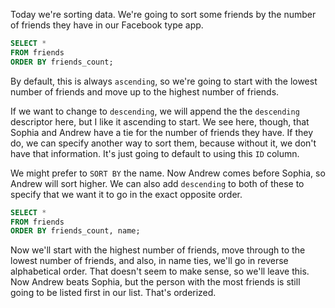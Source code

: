 Today we're sorting data. We're going to sort some friends by the number of friends they have in our Facebook type app. 

```sql
SELECT *
FROM friends
ORDER BY friends_count;
```

By default, this is always `ascending`, so we're going to start with the lowest number of friends and move up to the highest number of friends.

If we want to change to `descending`, we will append the the `descending` descriptor here, but I like it ascending to start. We see here, though, that Sophia and Andrew have a tie for the number of friends they have. If they do, we can specify another way to sort them, because without it, we don't have that information. It's just going to default to using this `ID` column.

We might prefer to `SORT BY` the name. Now Andrew comes before Sophia, so Andrew will sort higher. We can also add `descending` to both of these to specify that we want it to go in the exact opposite order.

```sql
SELECT *
FROM friends
ORDER BY friends_count, name;
```

Now we'll start with the highest number of friends, move through to the lowest number of friends, and also, in name ties, we'll go in reverse alphabetical order. That doesn't seem to make sense, so we'll leave this. Now Andrew beats Sophia, but the person with the most friends is still going to be listed first in our list. That's orderized.